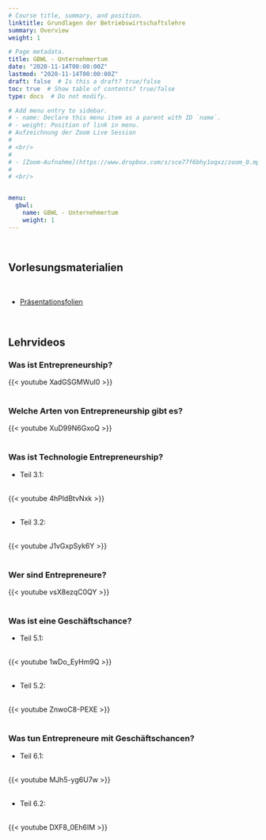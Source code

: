```yaml
---
# Course title, summary, and position.
linktitle: Grundlagen der Betriebswirtschaftslehre
summary: Overview
weight: 1

# Page metadata.
title: GBWL - Unternehmertum
date: "2020-11-14T00:00:00Z"
lastmod: "2020-11-14T00:00:00Z"
draft: false  # Is this a draft? true/false
toc: true  # Show table of contents? true/false
type: docs  # Do not modify.

# Add menu entry to sidebar.
# - name: Declare this menu item as a parent with ID `name`.
# - weight: Position of link in menu.
# Aufzeichnung der Zoom Live Session
# 
# <br/>
# 
# - [Zoom-Aufnahme](https://www.dropbox.com/s/sce77f6bhy1oqxz/zoom_0.mp4?dl=0)
# 
# <br/>


menu:
  gbwl:
    name: GBWL - Unternehmertum
    weight: 1
---
```


<br/>


## Vorlesungsmaterialien

<br/>

- [Präsentationsfolien](https://www.dropbox.com/s/f7p5hcyz2f8ffoe/GBWL_Unternehmertum_WS21.pdf?dl=0)

<br/>



## Lehrvideos


### Was ist Entrepreneurship?

{{< youtube XadGSGMWuI0 >}}
<br/><br/>

### Welche Arten von Entrepreneurship gibt es?

{{< youtube XuD99N6GxoQ >}}
<br/><br/>

### Was ist Technologie Entrepreneurship?

- Teil 3.1:
<br/>
{{< youtube 4hPldBtvNxk >}}
<br/><br/>

- Teil 3.2:
<br/>
{{< youtube J1vGxpSyk6Y >}}
<br/><br/>

### Wer sind Entrepreneure?

{{< youtube vsX8ezqC0QY >}}
<br/><br/>

### Was ist eine Geschäftschance?

- Teil 5.1:
<br/>
{{< youtube 1wDo_EyHm9Q >}}
<br/><br/>

- Teil 5.2:
<br/>
{{< youtube ZnwoC8-PEXE >}}
<br/><br/>

### Was tun Entrepreneure mit Geschäftschancen?

- Teil 6.1:
<br/>
{{< youtube MJh5-yg6U7w >}}
<br/><br/>

- Teil 6.2:
<br/>
{{< youtube DXF8_0Eh6IM >}}
<br/><br/>



